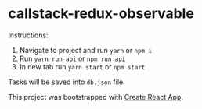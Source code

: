 # callstack-redux-observable

Instructions:
1. Navigate to project and run `yarn` or `npm i`
2. Run `yarn run api` or `npm run api`
3. In new tab run `yarn start` or `npm start`

Tasks will be saved into `db.json` file.

This project was bootstrapped with [Create React App](https://github.com/facebookincubator/create-react-app).